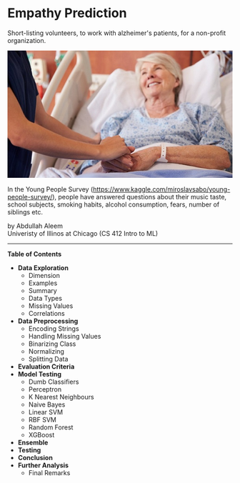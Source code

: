 # Empathy Prediction

Short-listing volunteers, to work with alzheimer's patients, for a non-profit organization. <br>

![empathy](cover.jpg "Can we predict empathy?")

In the Young People Survey (https://www.kaggle.com/miroslavsabo/young-people-survey/), people have answered questions about their music taste, school subjects, smoking habits, alcohol consumption, fears, number of siblings etc.

by Abdullah Aleem <br>
Univeristy of Illinos at Chicago (CS 412 Intro to ML)

---

**Table of Contents**

* **Data Exploration**
    * Dimension
    * Examples
    * Summary
    * Data Types
    * Missing Values
    * Correlations
* **Data Preprocessing**
    * Encoding Strings
    * Handling Missing Values
    * Binarizing Class
    * Normalizing
    * Splitting Data
* **Evaluation Criteria**
* **Model Testing**
    * Dumb Classifiers
    * Perceptron
    * K Nearest Neighbours
    * Naive Bayes
    * Linear SVM
    * RBF SVM
    * Random Forest
    * XGBoost
* **Ensemble**
* **Testing**
* **Conclusion**
* **Further Analysis**
    * Final Remarks
    
